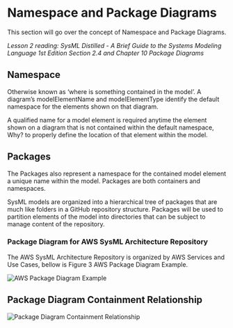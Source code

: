 # Namespace and Package Diagrams

This section will go over the concept of Namespace and Package Diagrams.

*Lesson 2 reading: SysML Distilled - A Brief Guide to the Systems Modeling Language 1st Edition Section 2.4 and Chapter 10 Package Diagrams*

## Namespace

Otherwise known as ‘where is something contained in the model’. A diagram’s modelElementName and modelElementType identify the default namespace for the elements shown on that diagram.

A qualified name for a model element is required anytime the element shown on a diagram that is not contained within the default namespace, Why? to properly define the location of that element within the model.

## Packages

The Packages also represent a namespace for the contained model element a unique name within the model. Packages are both containers and namespaces.

SysML models are organized into a hierarchical tree of packages that are much like folders in a GitHub repository structure. Packages will be used to partition elements of the model into directories that can be subject to manage content of the repository.

### Package Diagram for AWS SysML Architecture Repository

The AWS SysML Architecture Repository is organized by AWS Services and Use Cases, bellow is Figure 3 AWS Package Diagram Example.

![AWS Package Diagram Example](https://github.com/kentmichae/AWS-Architecture-Model-Repository/blob/main/SysML%20Lessons/Lesson%20Views%20and%20SVGs/AWS%20Package%20Diagram%20Lesson.svg)

## Package Diagram Containment Relationship

![Package Diagram Containment Relationship](https://github.com/kentmichae/AWS-Architecture-Model-Repository/blob/main/SysML%20Lessons/Lesson%20Views%20and%20SVGs/AWS%20Package%20Diagram%20Lesson%20-%20Containment%20Relationships.svg)
